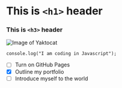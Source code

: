 # This is `<h1>` header
### This is `<h3>` header

![Image of Yaktocat](https://octodex.github.com/images/yaktocat.png)

```
console.log("I am coding in Javascript");
```

- [ ] Turn on GitHub Pages
- [x] Outline my portfolio
- [ ] Introduce myself to the world
